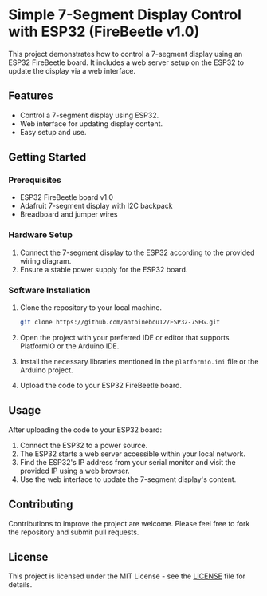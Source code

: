 # Simple 7-Segment Display Control with ESP32 (FireBeetle v1.0)

This project demonstrates how to control a 7-segment display using an ESP32 FireBeetle board. It includes a web server setup on the ESP32 to update the display via a web interface.

## Features

- Control a 7-segment display using ESP32.
- Web interface for updating display content.
- Easy setup and use.

## Getting Started

### Prerequisites

- ESP32 FireBeetle board v1.0
- Adafruit 7-segment display with I2C backpack
- Breadboard and jumper wires

### Hardware Setup

1. Connect the 7-segment display to the ESP32 according to the provided wiring diagram.
2. Ensure a stable power supply for the ESP32 board.

### Software Installation

1. Clone the repository to your local machine.

   ```bash
   git clone https://github.com/antoinebou12/ESP32-7SEG.git
   ```
   
2. Open the project with your preferred IDE or editor that supports PlatformIO or the Arduino IDE.
3. Install the necessary libraries mentioned in the `platformio.ini` file or the Arduino project.
4. Upload the code to your ESP32 FireBeetle board.

## Usage

After uploading the code to your ESP32 board:

1. Connect the ESP32 to a power source.
2. The ESP32 starts a web server accessible within your local network.
3. Find the ESP32's IP address from your serial monitor and visit the provided IP using a web browser.
4. Use the web interface to update the 7-segment display's content.

## Contributing

Contributions to improve the project are welcome. Please feel free to fork the repository and submit pull requests.

## License

This project is licensed under the MIT License - see the [LICENSE](LICENSE) file for details.